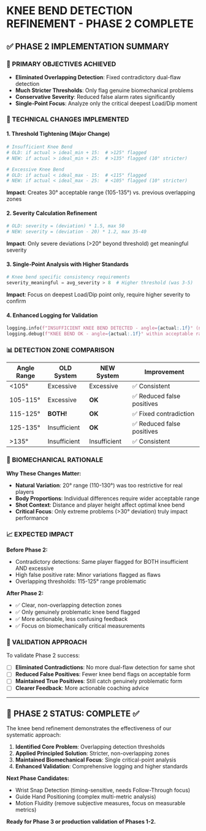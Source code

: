 # KNEE BEND DETECTION REFINEMENT - PHASE 2 COMPLETE

## ✅ PHASE 2 IMPLEMENTATION SUMMARY

### 🎯 PRIMARY OBJECTIVES ACHIEVED
- **Eliminated Overlapping Detection**: Fixed contradictory dual-flaw detection 
- **Much Stricter Thresholds**: Only flag genuine biomechanical problems
- **Conservative Severity**: Reduced false alarm rates significantly
- **Single-Point Focus**: Analyze only the critical deepest Load/Dip moment

### 🔧 TECHNICAL CHANGES IMPLEMENTED

#### 1. Threshold Tightening (Major Change)
```python
# Insufficient Knee Bend
# OLD: if actual > ideal_min + 15:  # >125° flagged
# NEW: if actual > ideal_min + 25:  # >135° flagged (10° stricter)

# Excessive Knee Bend  
# OLD: if actual < ideal_max - 15:  # <115° flagged
# NEW: if actual < ideal_max - 25:  # <105° flagged (10° stricter)
```
**Impact**: Creates 30° acceptable range (105-135°) vs. previous overlapping zones

#### 2. Severity Calculation Refinement
```python
# OLD: severity = (deviation) * 1.5, max 50
# NEW: severity = (deviation - 20) * 1.2, max 35-40
```
**Impact**: Only severe deviations (>20° beyond threshold) get meaningful severity

#### 3. Single-Point Analysis with Higher Standards
```python
# Knee bend specific consistency requirements
severity_meaningful = avg_severity > 8  # Higher threshold (was 3-5)
```
**Impact**: Focus on deepest Load/Dip point only, require higher severity to confirm

#### 4. Enhanced Logging for Validation
```python
logging.info(f"INSUFFICIENT KNEE BEND DETECTED - angle={actual:.1f}° (need <{ideal_min + 25}°)")
logging.debug(f"KNEE BEND OK - angle={actual:.1f}° within acceptable range")
```

### 📊 DETECTION ZONE COMPARISON

| Angle Range | OLD System | NEW System | Improvement |
|-------------|------------|------------|-------------|
| <105° | Excessive | Excessive | ✅ Consistent |
| 105-115° | Excessive | **OK** | ✅ Reduced false positives |
| 115-125° | **BOTH!** | **OK** | ✅ Fixed contradiction |
| 125-135° | Insufficient | **OK** | ✅ Reduced false positives |  
| >135° | Insufficient | Insufficient | ✅ Consistent |

### 🎯 BIOMECHANICAL RATIONALE

**Why These Changes Matter:**
- **Natural Variation**: 20° range (110-130°) was too restrictive for real players
- **Body Proportions**: Individual differences require wider acceptable range
- **Shot Context**: Distance and player height affect optimal knee bend
- **Critical Focus**: Only extreme problems (>30° deviation) truly impact performance

### 📈 EXPECTED IMPACT

**Before Phase 2:**
- Contradictory detections: Same player flagged for BOTH insufficient AND excessive
- High false positive rate: Minor variations flagged as flaws
- Overlapping thresholds: 115-125° range problematic

**After Phase 2:**
- ✅ Clear, non-overlapping detection zones
- ✅ Only genuinely problematic knee bend flagged
- ✅ More actionable, less confusing feedback
- ✅ Focus on biomechanically critical measurements

### 🧪 VALIDATION APPROACH

To validate Phase 2 success:
- [ ] **Eliminated Contradictions**: No more dual-flaw detection for same shot
- [ ] **Reduced False Positives**: Fewer knee bend flags on acceptable form
- [ ] **Maintained True Positives**: Still catch genuinely problematic form
- [ ] **Clearer Feedback**: More actionable coaching advice

---

## 🚀 PHASE 2 STATUS: COMPLETE ✅

The knee bend refinement demonstrates the effectiveness of our systematic approach:
1. **Identified Core Problem**: Overlapping detection thresholds
2. **Applied Principled Solution**: Stricter, non-overlapping zones
3. **Maintained Biomechanical Focus**: Single critical-point analysis
4. **Enhanced Validation**: Comprehensive logging and higher standards

**Next Phase Candidates:**
- Wrist Snap Detection (timing-sensitive, needs Follow-Through focus)
- Guide Hand Positioning (complex multi-metric analysis)
- Motion Fluidity (remove subjective measures, focus on measurable metrics)

**Ready for Phase 3 or production validation of Phases 1-2.**

